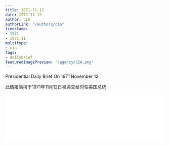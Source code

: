 ```yaml
---
title: 1971-11-12
date: 1971-11-12
author: CIA 
authorLink: "/authors/cia"
timestamp: 
- 1971
- 1971-11
multitype: 
- cia
tags: 
- dailybrief
featuredImagePreview: '/agency/CIA.png'
---
```



Presidential Daily Brief On 1971 November 12

此情报简报于1971年11月12日被递交给时任美国总统

<!--more-->





<div id="over" style="width:100%; overflow:hidden"> <iframe id="sFrame" name="sFrame" frameborder="no" border="0"  allowfullscreen marginwidth="0" scrolling="no" src = " /CIA/1971-11-12.html "  style = " position:absulute; width: 806px; top: 300;" > </iframe> </div>